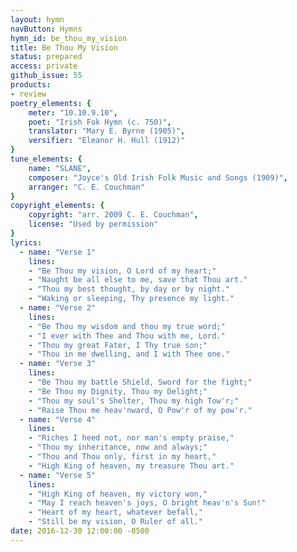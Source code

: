 ```yaml
---
layout: hymn
navButton: Hymns
hymn_id: be_thou_my_vision
title: Be Thou My Vision
status: prepared
access: private
github_issue: 55
products:
- review
poetry_elements: {
    meter: "10.10.9.10",
    poet: "Irish Fok Hymn (c. 750)",
    translator: "Mary E. Byrne (1905)",
    versifier: "Eleanor H. Hull (1912)"
}
tune_elements: {
    name: "SLANE",
    composer: "Joyce's Old Irish Folk Music and Songs (1909)",
    arranger: "C. E. Couchman"
}
copyright_elements: {
    copyright: "arr. 2009 C. E. Couchman",
    license: "Used by permission"
}
lyrics:
  - name: "Verse 1"
    lines:
    - "Be Thou my vision, O Lord of my heart;"
    - "Naught be all else to me, save that Thou art."
    - "Thou my best thought, by day or by night."
    - "Waking or sleeping, Thy presence my light."
  - name: "Verse 2"
    lines:
    - "Be Thou my wisdom and thou my true word;"
    - "I ever with Thee and Thou with me, Lord."
    - "Thou my great Fater, I Thy true son;"
    - "Thou in me dwelling, and I with Thee one."
  - name: "Verse 3"
    lines:
    - "Be Thou my battle Shield, Sword for the fight;"
    - "Be Thou my Dignity, Thou my Delight;"
    - "Thou my soul's Shelter, Thou my high Tow'r;"
    - "Raise Thou me heav'nward, O Pow'r of my pow'r."
  - name: "Verse 4"
    lines:
    - "Riches I heed not, nor man's empty praise,"
    - "Thou my inheritance, now and always;"
    - "Thou and Thou only, first in my heart,"
    - "High King of heaven, my treasure Thou art."
  - name: "Verse 5"
    lines:
    - "High King of heaven, my victory won,"
    - "May I reach heaven's joys, O bright heav'n's Sun!"
    - "Heart of my heart, whatever befall,"
    - "Still be my vision, O Ruler of all."
date: 2016-12-30 12:00:00 -0500
---
```


